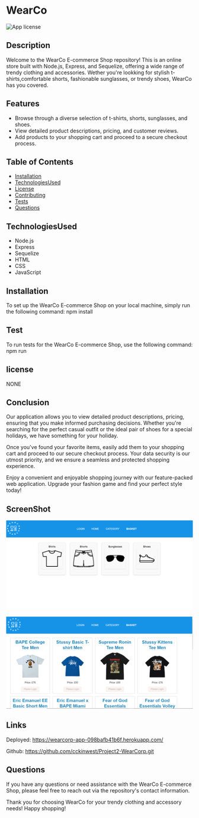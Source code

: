 # WearCo 

  ![App license](https://img.shields.io/badge/license-NONE-blue.svg)


## Description
  Welcome to the WearCo E-commerce Shop repository! This is an online store built with Node.js, Express, and Sequelize, offering a wide range of trendy clothing and accessories. Wether you're lookking for stylish t-shirts,comfortable shorts, fashionable sunglasses, or trendy shoes, WearCo has you covered.

## Features

- Browse through a diverse selection of t-shirts, shorts, sunglasses, and shoes.
- View detailed product descriptions, pricing, and customer reviews.
- Add products to your shopping cart and proceed to a secure checkout process.


## Table of Contents
  - [Installation](#installation)
  - [TechnologiesUsed](#TechnologiesUsed)
  - [License](#license)
  - [Contributing](#contributing)
  - [Tests](#tests)
  - [Questions](#questions)

## TechnologiesUsed

- Node.js
- Express
- Sequelize
- HTML
- CSS
- JavaScript

## Installation 
To set up the WearCo E-commerce Shop on your local machine, simply run the following command:
  npm install

## Test 
To run tests for the WearCo E-commerce Shop, use the following command:
  npm run

## license
  NONE
  
## Conclusion
Our application allows you to view detailed product descriptions, pricing, ensuring that you make informed purchasing decisions. Whether you're searching for the perfect casual outfit or the ideal pair of shoes for a special holidays, we have something for your holiday.

Once you've found your favorite items, easily add them to your shopping cart and proceed to our secure checkout process. Your data security is our utmost priority, and we ensure a seamless and protected shopping experience.

Enjoy a convenient and enjoyable shopping journey with our feature-packed web application. Upgrade your fashion game and find your perfect style today!

## ScreenShot

![Alt text](./public/screenshots/Capture%20category.PNG)

![Alt text](./public/screenshots/Screenshot%20hompage.png)

## Links

Deployed: https://wearcorp-app-098bafb41b6f.herokuapp.com/


Github: https://github.com/cckinwest/Project2-WearCorp.git

## Questions
If you have any questions or need assistance with the WearCo E-commerce Shop, please feel free to reach out via the repository's contact information.

Thank you for choosing WearCo for your trendy clothing and accessory needs! Happy shopping!
